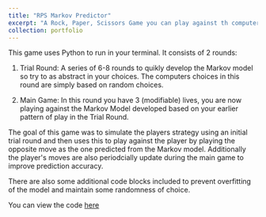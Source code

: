 ```yaml
---
title: "RPS Markov Predictor"
excerpt: "A Rock, Paper, Scissors Game you can play against th computer that learns your choices based on the Markov Chain Model<br/><img src='/images/RPS.png'>"
collection: portfolio
---
```


This game uses Python to run in your terminal. It consists of 2 rounds:

1. Trial Round: A series of 6-8 rounds to quikly develop the Markov model so try to as abstract in your choices. The computers choices in this round are simply based on random choices.

2. Main Game: In this round you have 3 (modifiable) lives, you are now playing against the Markov Model developed based on your earlier pattern of play in the Trial Round.

The goal of this game was to simulate the players strategy using an initial trial round and then uses this to play against the player by playing the opposite move as the one predicted from the Markov model. Additionally the player's moves are also periodcially update during the main game to improve prediction accuracy.

There are also some additional code blocks included to prevent overfitting of the model and maintain some randomness of choice.

You can view the code [here](https://github.com/osbornep8/RPS_with_Markov_Chain_Prediction)
